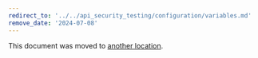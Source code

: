 ```yaml
---
redirect_to: '../../api_security_testing/configuration/variables.md'
remove_date: '2024-07-08'
---
```


This document was moved to [another location](../../api_security_testing/configuration/variables.md).

<!-- This redirect file can be deleted after <2024-07-08>. -->
<!-- Redirects that point to other docs in the same project expire in three months. -->
<!-- Redirects that point to docs in a different project or site (for example, link is not relative and starts with `https:`) expire in one year. -->
<!-- Before deletion, see: https://docs.gitlab.com/ee/development/documentation/redirects.html -->